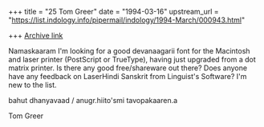 +++
title = "25 Tom Greer"
date = "1994-03-16"
upstream_url = "https://list.indology.info/pipermail/indology/1994-March/000943.html"

+++
[Archive link](https://list.indology.info/pipermail/indology/1994-March/000943.html)

Namaskaaram
I'm looking for a good devanaagarii font for the Macintosh and laser printer
(PostScript or TrueType), having just upgraded from a dot matrix printer.  Is
there any good free/shareware out there?  Does anyone have any feedback on
LaserHindi Sanskrit from Linguist's Software?  I'm new to the list.

bahut dhanyavaad / anugr.hiito'smi tavopakaaren.a

Tom Greer





